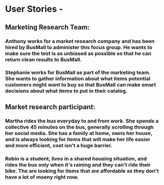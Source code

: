 # User Stories - 

## Marketing Research Team:

### Anthony works for a market research company and has been hired by BusMall to administer this focus group. He wants to make sure the test is as unbiased as possible so that he can return clean results to BusMall.

### Stephanie works for BusMall as part of the marketing team. She wants to gather information about what items potential customers might want to buy so that BusMall can make smart decisions about what items to put in their catalog.

## Market research participant:

### Martha rides the bus everyday to and from work. She spends a collective 45 minutes on the bus, generally scrolling through her social media. She has a family at home, owns her house, and is always looking for items that will make her life easier and more efficient, cost isn't a huge barrier.

### Robin is a student, lives in a shared housing situation, and rides the bus only when it's raining and they can't ride their bike. The are looking for items that are affordable as they don't have a lot of moeny right now.